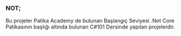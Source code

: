 ### NOT;

Bu projeler Patika Academy de bulunan Başlangıç Seviyesi .Net Core Patikasının başlığı altında bulunan C#101 Dersinde yapılan projelerdir.
